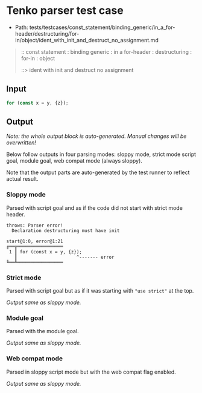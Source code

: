 # Tenko parser test case

- Path: tests/testcases/const_statement/binding_generic/in_a_for-header/destructuring/for-in/object/ident_with_init_and_destruct_no_assignment.md

> :: const statement : binding generic : in a for-header : destructuring : for-in : object
>
> ::> ident with init and destruct no assignment

## Input

`````js
for (const x = y, {z});
`````

## Output

_Note: the whole output block is auto-generated. Manual changes will be overwritten!_

Below follow outputs in four parsing modes: sloppy mode, strict mode script goal, module goal, web compat mode (always sloppy).

Note that the output parts are auto-generated by the test runner to reflect actual result.

### Sloppy mode

Parsed with script goal and as if the code did not start with strict mode header.

`````
throws: Parser error!
  Declaration destructuring must have init

start@1:0, error@1:21
╔══╦═════════════════
 1 ║ for (const x = y, {z});
   ║                      ^------- error
╚══╩═════════════════

`````

### Strict mode

Parsed with script goal but as if it was starting with `"use strict"` at the top.

_Output same as sloppy mode._

### Module goal

Parsed with the module goal.

_Output same as sloppy mode._

### Web compat mode

Parsed in sloppy script mode but with the web compat flag enabled.

_Output same as sloppy mode._
